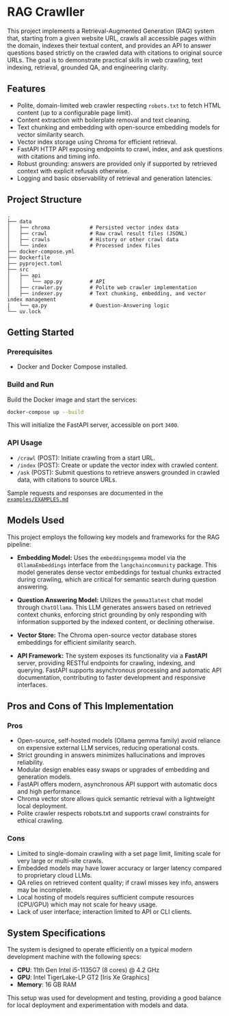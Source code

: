 # RAG Crawller

This project implements a Retrieval-Augmented Generation (RAG) system that, starting from a given website URL, crawls all accessible pages within the domain, indexes their textual content, and provides an API to answer questions based strictly on the crawled data with citations to original source URLs. The goal is to demonstrate practical skills in web crawling, text indexing, retrieval, grounded QA, and engineering clarity.

## Features

- Polite, domain-limited web crawler respecting `robots.txt` to fetch HTML content (up to a configurable page limit).
- Content extraction with boilerplate removal and text cleaning.
- Text chunking and embedding with open-source embedding models for vector similarity search.
- Vector index storage using Chroma for efficient retrieval.
- FastAPI HTTP API exposing endpoints to crawl, index, and ask questions with citations and timing info.
- Robust grounding: answers are provided only if supported by retrieved context with explicit refusals otherwise.
- Logging and basic observability of retrieval and generation latencies.

## Project Structure

```
.
├── data
│   ├── chroma             # Persisted vector index data
│   ├── crawl              # Raw crawl result files (JSONL)
│   ├── crawls             # History or other crawl data
│   └── index              # Processed index files
├── docker-compose.yml
├── Dockerfile
├── pyproject.toml
├── src
│   ├── api
│   │   └── app.py         # API
│   ├── crawler.py         # Polite web crawler implementation
│   ├── indexer.py         # Text chunking, embedding, and vector index management
│   └── qa.py              # Question-Answering logic
└── uv.lock
```
## Getting Started

### Prerequisites

- Docker and Docker Compose installed.

### Build and Run

Build the Docker image and start the services:

```bash
docker-compose up --build
```

This will initialize the FastAPI server, accessible on port `3400`.

### API Usage

- `/crawl` (POST): Initiate crawling from a start URL.
- `/index` (POST): Create or update the vector index with crawled content.
- `/ask` (POST): Submit questions to retrieve answers grounded in crawled data, with citations to source URLs.

Sample requests and responses are documented in the [`examples/EXAMPLES.md`](https://github.com/nnniv/konduit-rag-crawller/blob/main/examples/EXAMPLES.md)

## Models Used

This project employs the following key models and frameworks for the RAG pipeline:

- **Embedding Model:** Uses the `embeddingsgemma` model via the `OllamaEmbeddings` interface from the `langchaincommunity` package. This model generates dense vector embeddings for textual chunks extracted during crawling, which are critical for semantic search during question answering.

- **Question Answering Model:** Utilizes the `gemma3latest` chat model through `ChatOllama`. This LLM generates answers based on retrieved context chunks, enforcing strict grounding by only responding with information supported by the indexed content, or declining otherwise.

- **Vector Store:** The Chroma open-source vector database stores embeddings for efficient similarity search.

- **API Framework:** The system exposes its functionality via a **FastAPI** server, providing RESTful endpoints for crawling, indexing, and querying. FastAPI supports asynchronous processing and automatic API documentation, contributing to faster development and responsive interfaces.

## Pros and Cons of This Implementation

### Pros

- Open-source, self-hosted models (Ollama gemma family) avoid reliance on expensive external LLM services, reducing operational costs.
- Strict grounding in answers minimizes hallucinations and improves reliability.
- Modular design enables easy swaps or upgrades of embedding and generation models.
- FastAPI offers modern, asynchronous API support with automatic docs and high performance.
- Chroma vector store allows quick semantic retrieval with a lightweight local deployment.
- Polite crawler respects robots.txt and supports crawl constraints for ethical crawling.

### Cons

- Limited to single-domain crawling with a set page limit, limiting scale for very large or multi-site crawls.
- Embedded models may have lower accuracy or larger latency compared to proprietary cloud LLMs.
- QA relies on retrieved content quality; if crawl misses key info, answers may be incomplete.
- Local hosting of models requires sufficient compute resources (CPU/GPU) which may not scale for heavy usage.
- Lack of user interface; interaction limited to API or CLI clients.

## System Specifications

The system is designed to operate efficiently on a typical modern development machine with the following specs:

- **CPU**: 11th Gen Intel i5-1135G7 (8 cores) @ 4.2 GHz
- **GPU**: Intel TigerLake-LP GT2 [Iris Xe Graphics]
- **Memory**: 16 GB RAM

This setup was used for development and testing, providing a good balance for local deployment and experimentation with models and data.


